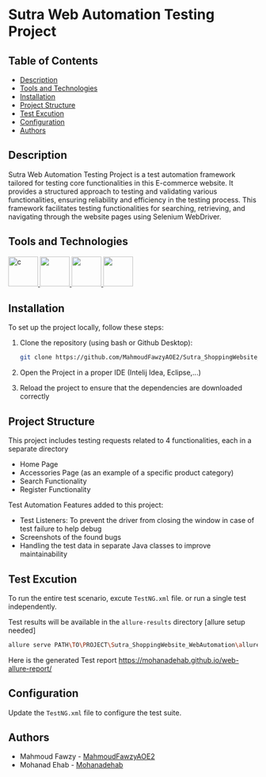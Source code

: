 <!--
# Project still under development, come back soon :)

https://docs.google.com/spreadsheets/d/16S6UtNJoANOlI1Bh0P6OvgcrKOj71fIdc1jRWkltQ9E/edit?gid=0#gid=0
-->
# Sutra Web Automation Testing Project

## Table of Contents
- [Description](#description)
- [Tools and Technologies](#tools-and-technologies)
- [Installation](#installation)
- [Project Structure](#project-structure)
- [Test Excution](#test-excution)
- [Configuration](#configuration)
- [Authors](#authors)

## Description
Sutra Web Automation Testing Project is a test automation framework tailored for testing core functionalities in this E-commerce website. It provides a structured approach to testing and validating various functionalities, ensuring reliability and efficiency in the testing process. This framework facilitates testing functionalities for searching, retrieving, and navigating through the website pages using Selenium WebDriver.

## Tools and Technologies
<a href="https://www.java.com/en/"><img src="https://cdn-icons-png.flaticon.com/512/226/226777.png" alt="c" width="60" height="60"/> </a>
<a href="https://www.selenium.dev/"> <img src="https://miro.medium.com/v2/resize:fit:1400/1*musVE9e4bgjTWeoRmc-P_w.png" width="60" height="60"/> </a>
<a href="https://testng.org/"> <img src="https://howtodoinjava.com/wp-content/uploads/2014/12/TestNG.png" width="60" height="60"/> </a>
<a href="https://allurereport.org/"> <img src="https://avatars.githubusercontent.com/u/5879127?s=280&v=4" width="60" height="60"/> </a>

## Installation
To set up the project locally, follow these steps:

1. Clone the repository (using bash or Github Desktop):
    ```bash
    git clone https://github.com/MahmoudFawzyAOE2/Sutra_ShoppingWebsite_WebAutomation.git
    ```
2. Open the Project in a proper IDE (Intelij Idea, Eclipse,...)
   
6. Reload the project to ensure that the dependencies are downloaded correctly

## Project Structure
This project includes testing requests related to 4 functionalities, each in a separate directory
* Home Page
* Accessories Page (as an example of a specific product category)
* Search Functionality
* Register Functionality

Test Automation Features added to this project:
* Test Listeners: To prevent the driver from closing the window in case of test failure to help debug
* Screenshots of the found bugs
* Handling the test data in separate Java classes to improve maintainability

## Test Excution
To run the entire test scenario, excute `TestNG.xml` file. or run a single test independently.

Test results will be available in the `allure-results` directory [allure setup needed]

```bash
allure serve PATH\TO\PROJECT\Sutra_ShoppingWebsite_WebAutomation\allure-results
```
Here is the generated Test report 
https://mohanadehab.github.io/web-allure-report/

<!--
<div align="center"><img src="https://github.com/user-attachments/assets/9b090ff3-5c55-479f-bc34-b389eac30be1" alt="c" width="800" height="300"/> </div>
<div align="center"><img src="https://github.com/user-attachments/assets/80431601-a952-4172-bbe1-2f800c2a806e" alt="c" width="800" height="550"/> </div>
-->
## Configuration
Update the `TestNG.xml` file to configure the test suite. 

## Authors
- Mahmoud Fawzy - [MahmoudFawzyAOE2](https://github.com/MahmoudFawzyAOE2)
- Mohanad Ehab - [Mohanadehab](https://github.com/Mohanadehab)
